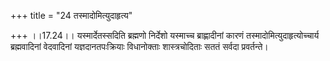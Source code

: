 +++
title = "24 तस्मादोमित्युदाहृत्य"

+++
।।17.24।। यस्मार्देतस्सदिति ब्रह्मणो निर्देशो यस्माच्च ब्राह्णादीनां
कारणं तस्मादोमित्युदाहृत्योच्चार्य ब्रह्मवादिनां वेदवादिनां
यज्ञदानतपःक्रियाः विधानोक्ताः शास्त्रचोदिताः सततं सर्वदा प्रवर्तन्ते।
